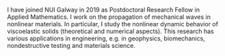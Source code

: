 I have joined NUI Galway in 2019 as Postdoctoral Research Fellow in Applied Mathematics. I work on the propagation of mechanical waves in nonlinear materials. In particular, I study the nonlinear dynamic behavior of viscoelastic solids (theoretical and numerical aspects). This research has various applications in engineering, e.g. in geophysics, biomechanics, nondestructive testing and materials science.
